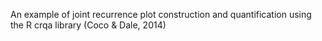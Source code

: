 An example of joint recurrence plot construction and quantification using the R crqa library (Coco & Dale, 2014)
